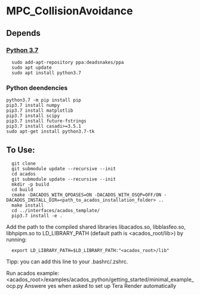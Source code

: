 # MPC_CollisionAvoidance

## Depends

### [Python 3.7](https://medium.com/analytics-vidhya/how-to-install-and-switch-between-different-python-versions-in-ubuntu-16-04-dc1726796b9b)
```
  sudo add-apt-repository ppa:deadsnakes/ppa
  sudo apt update
  sudo apt install python3.7

```
### Python deendencies
```
python3.7 -m pip install pip
pip3.7 install numpy
pip3.7 install matplotlib
pip3.7 install scipy
pip3.7 install future-fstrings
pip3.7 install casadi>=3.5.1
sudo apt-get install python3.7-tk

```

## To Use:
```
  git clone 
  git submodule update --recursive --init
  cd acados 
  git submodule update --recursive --init
  mkdir -p build
  cd build
  cmake -DACADOS_WITH_QPOASES=ON -DACADOS_WITH_OSQP=OFF/ON -DACADOS_INSTALL_DIR=<path_to_acados_installation_folder> ..
  make install 
  cd ../interfaces/acados_template/
  pip3.7 install -e .
```
Add the path to the compiled shared libraries libacados.so, libblasfeo.so, libhpipm.so to LD_LIBRARY_PATH (default path is <acados_root/lib>) by running:
```
  export LD_LIBRARY_PATH=$LD_LIBRARY_PATH:"<acados_root>/lib"
```
Tipp: you can add this line to your .bashrc/.zshrc.

Run acados example:
<acados_root>/examples/acados_python/getting_started/minimal_example_ocp.py
Answere yes when asked to set up Tera Render automatically